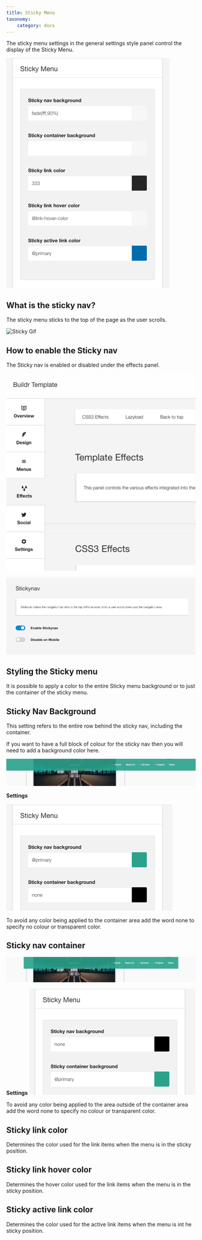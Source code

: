 ```yaml
---
title: Sticky Menu
taxonomy:
    category: docs
---
```


The sticky menu settings in the general settings style panel control the display of the Sticky Menu.

![Sticky Menu](sticky-menu.png)


## What is the sticky nav?
The sticky menu sticks to the top of the page as the user scrolls.

![Sticky Gif](sticky-gif.gif)


## How to enable the Sticky nav

The Sticky nav is enabled or disabled under the effects panel.


![Effects](effects.png)

![Sticky Menu](sticky.png)


## Styling the Sticky menu

It is possible to apply a color to the entire Sticky menu background or to just the container of the sticky menu.


## Sticky Nav Background

This setting refers to the entire row behind the sticky nav, including the container.

If you want to have a full block of colour for the sticky nav then you will need to add a background color here.

![BG](sticky-full-example.jpg)

**Settings**

![BG](sticky-full-settings.png)

To avoid any color being applied to the container area add the word none to specify no colour or transparent color.

## Sticky nav container


![Container](sticky-container-example.jpg)


**Settings**
![Container](sticky-container-settings.png)

To avoid any color being applied to the area outside of the container area add the word none to specify no colour or transparent color.


## Sticky link color

Determines the color used for the link items when the menu is in the sticky position.


## Sticky link hover color

Determines the hover color used for the link items when the menu is in the sticky position.


## Sticky active link color

Determines the color used for the active link items when the menu is int he sticky position.


